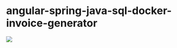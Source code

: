 # angular-spring-java-sql-docker-invoice-generator
<img src="https://raw.githubusercontent.com/singhAvneet/angular-spring-java-sql-docker-invoice-generator/master/api-architecture.PNG"></img>
